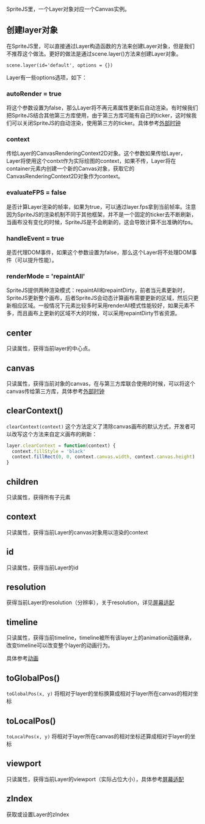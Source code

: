 SpriteJS里，一个Layer对象对应一个Canvas实例。

## 创建layer对象

在SpriteJS里，可以直接通过Layer构造函数的方法来创建Layer对象，但是我们不推荐这个做法。更好的做法是通过scene.layer()方法来创建Layer对象。

`scene.layer(id='default', options = {})`

Layer有一些options选项，如下：

### autoRender = true

将这个参数设置为false，那么Layer将不再元素属性更新后自动渲染。有时候我们把SpriteJS结合其他第三方库使用，由于第三方库可能有自己的ticker，这时候我们可以关闭SpriteJS的自动渲染，使用第三方的ticker。具体参考[外部时钟](/zh-cn/guide/ticker)

### context

传给Layer的CanvasRenderingContext2D对象。这个参数如果传给Layer，Layer将使用这个contxt作为实际绘图的context，如果不传，Layer将在container元素内创建一个新的Canvas对象，获取它的CanvasRenderingContext2D对象作为context。

### evaluateFPS = false

是否计算Layer渲染的帧率，如果为true，可以通过layer.fps拿到当前帧率。注意因为SpriteJS的渲染机制不同于其他框架，并不是一个固定的ticker去不断刷新，当画布没有变化的时候，SpriteJS是不会刷新的，这会导致计算不出准确的fps。

### handleEvent = true 

是否代理DOM事件，如果这个参数设置为false，那么这个Layer将不处理DOM事件（可以提升性能）。

### renderMode = 'repaintAll'

SpriteJS提供两种渲染模式：repaintAll和repaintDirty，前者当元素更新时，SpriteJS更新整个画布，后者SpriteJS会动态计算画布需要更新的区域，然后只更新相应区域。一般情况下元素比较多时采用renderAll模式性能较好，如果元素不多，而且画布上更新的区域不大的时候，可以采用repaintDirty节省资源。

## center

只读属性，获得当前layer的中心点。

## canvas

只读属性，获得当前对象的canvas，在与第三方库联合使用的时候，可以将这个canvas传给第三方库，具体参考[外部时钟](/zh-cn/guide/ticker)

## clearContext()

`clearContext(context)` 这个方法定义了清除canvas画布的默认方式，开发者可以改写这个方法来自定义画布的刷新：

```js
layer.clearContext = function(context) {
  context.fillStyle = 'black'
  context.fillRect(0, 0, context.canvas.width, context.canvas.height)
}
```

## children

只读属性，获得所有子元素

## context

只读属性，获得当前Layer的canvas对象用以渲染的context

## id

只读属性，获得当前Layer的id

## resolution

获得当前Layer的resolution（分辨率），关于resolution，详见[屏幕适配](/zh-cn/guide/resolution)

## timeline

只读属性，获得当前timeline，timeline被所有该layer上的animation动画继承，改变timeline可以改变整个layer的动画行为。

具体参考[动画](/zh-cn/effect#动画-animate)

## toGlobalPos()

`toGlobalPos(x, y)` 将相对于layer的坐标换算成相对于layer所在canvas的相对坐标

## toLocalPos()

`toLocalPos(x, y)` 将相对于layer所在canvas的相对坐标还算成相对于layer的坐标

## viewport

只读属性，获得当前Layer的viewport（实际占位大小），具体参考[屏幕适配](/zh-cn/guide/resolution)

## zIndex

获取或设置Layer的zIndex

